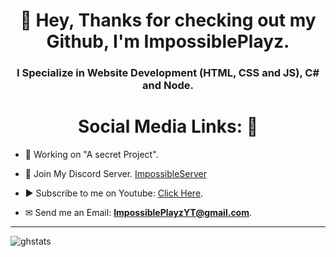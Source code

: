 <h1 align="center">👋 Hey, Thanks for checking out my Github, I'm ImpossiblePlayz.</h1>
<h3 align="center">I Specialize in Website Development (HTML, CSS and JS), C# and Node.</h3>

<h1 align="center">Social Media Links: 🔗</h1>

- 🤖 Working on "A secret Project".

- 🔨 Join My Discord Server. [ImpossibleServer](https://discord.gg/JuKfsAT)

- ▶️ Subscribe to me on Youtube: [Click Here](https://www.youtube.com/channel/UCqYn3XoZ6hQC0yLJeqFJ27w).

- ✉ Send me an Email: **ImpossiblePlayzYT@gmail.com**.

<hr>

![ghstats](https://github-readme-stats.vercel.app/api?username=YeetHackz&theme=dark&show_icons=true)
